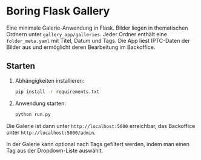 # Boring Flask Gallery

Eine minimale Galerie-Anwendung in Flask. Bilder liegen in thematischen Ordnern unter `gallery_app/galleries`. Jeder Ordner enthält eine `folder_meta.yaml` mit Titel, Datum und Tags. Die App liest IPTC-Daten der Bilder aus und ermöglicht deren Bearbeitung im Backoffice.

## Starten

1. Abhängigkeiten installieren:
   ```bash
   pip install -r requirements.txt
   ```
2. Anwendung starten:
   ```bash
   python run.py
   ```

Die Galerie ist dann unter `http://localhost:5000` erreichbar, das Backoffice unter `http://localhost:5000/admin`.

In der Galerie kann optional nach Tags gefiltert werden, indem man einen Tag aus der Dropdown-Liste auswählt.
